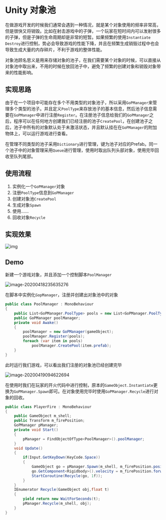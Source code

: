# Unity 对象池

在做游戏开发的时候我们通常会遇到一种情况，就是某个对象使用的频率非常高，但是很快又将销毁。比如在射击游戏中的子弹，一个玩家在短时间内可以发射很多的子弹，但是子弹的生命周期却是非常的短暂。如果频繁的使用`Instantiate Destroy`进行控制，势必会导致游戏的性能下降，并且在频繁生成销毁过程中也会导致生成大量的内存碎片，不利于游戏的整体性能。

对象池顾名思义是用来存储对象的池子，在我们需要某个对象的时候，可以直接从对象池中取出来，不用的时候在放回池子中，避免了频繁的创建对象和销毁对象带来的性能影响。

## 实现思路

由于在一个项目中可能存在多个不用类型的对象池子，所以采用`GoPManager`来管理多个类型的池子。并且定义`PoolType`来存放池子的基本信息，然后池子信息需要在`GoPManager`中进行注册`Register`。在注册池子信息给我们的`GoPManager`之后，程序可以在任何地方创建我们已经注册的池子`CreatePool`，在创建池子之后，池子中所有的对象默认处于未激活状态，并且默认挂在在`GoPManager`的附加物体上，可以运行游戏进行查看。

在管理不同类型的池子采用`Dictionary`进行管理，键为池子对应的Prefab。同一个池子中的对象管理采用`Queue`进行管理，使用时取出队列头部对象，使用完毕回收至队列尾部。

## 使用流程

1. 实例化一个`GoPManager`对象
2. 注册`PoolType`信息到`GoPManager`
3. 创建对象池`CreatePool`
4. 生成对象`Spawn`
5. 使用……
6. 回收对象`Recycle`

## 实现效果

![img](http://chinacjxs.ticp.net/typora/20200419100249.gif)

## Demo

新建一个游戏对象，并且添加一个控制脚本`PoolManager`

<img src="http://chinacjxs.ticp.net/typora/20200419002035.png" alt="image-20200418235635276"  />

在脚本中实例化`GopManager`，注册并创建出对象池中的对象

```c#
public class PoolManager : MonoBehaviour
{
    public List<GoPManager.PoolType> pools = new List<GoPManager.PoolType>();
    public GoPManager poolManager;
    private void Awake()
    {
        poolManager = new GoPManager(gameObject);
        poolManager.Register(pools);
        foreach (var item in pools)
            poolManager.CreatePool(item.prefab);
    }
}
```

此时运行我们游戏，可以看出我们注册的对象池已经创建完毕

![image-20200419094622694](http://chinacjxs.ticp.net/typora/20200419094631.png)

在使用时我们在玩家的开火代码中进行控制，原本的`GameObject.Instantiate`更换为`GoPManager.Spawn`即可。在对象使用完毕时使用`GoPManager.Recycle`进行对象的回收。

```c#
public class PlayerFire : MonoBehaviour
{
    public GameObject m_shell;
    public Transform m_firePosition;
    GoPManager pManager;
    private void Start()
    {
        pManager = FindObjectOfType<PoolManager>().poolManager;
    }
    void Update()
    {
        if(Input.GetKeyDown(KeyCode.Space))
        {
            GameObject go = pManager.Spawn(m_shell, m_firePosition.position, m_firePosition.rotation);
            go.GetComponent<Rigidbody>().velocity = m_firePosition.forward * 10f;
            StartCoroutine(Recycle(go, 1f));
        }
    }
    IEnumerator Recycle(GameObject obj,float t)
    {
        yield return new WaitForSeconds(t);
        pManager.Recycle(m_shell, obj);
    }
}
```

